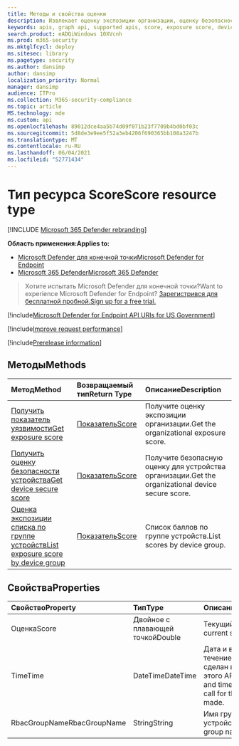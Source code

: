 ```yaml
---
title: Методы и свойства оценки
description: Извлекает оценку экспозиции организации, оценку безопасности устройства и оценку экспозиции по группе устройств
keywords: apis, graph api, supported apis, score, exposure score, device secure score, exposure score by device group
search.product: eADQiWindows 10XVcnh
ms.prod: m365-security
ms.mktglfcycl: deploy
ms.sitesec: library
ms.pagetype: security
ms.author: dansimp
author: dansimp
localization_priority: Normal
manager: dansimp
audience: ITPro
ms.collection: M365-security-compliance
ms.topic: article
MS.technology: mde
ms.custom: api
ms.openlocfilehash: 89012dce4aa5b74d09f071b23f7709b4bd0bf03c
ms.sourcegitcommit: 5d8de3e9ee5f52a3eb4206f690365bb108a3247b
ms.translationtype: MT
ms.contentlocale: ru-RU
ms.lasthandoff: 06/04/2021
ms.locfileid: "52771434"
---
```

# <a name="score-resource-type"></a><span data-ttu-id="ad1d2-104">Тип ресурса Score</span><span class="sxs-lookup"><span data-stu-id="ad1d2-104">Score resource type</span></span>

[!INCLUDE [Microsoft 365 Defender rebranding](../../includes/microsoft-defender.md)]


<span data-ttu-id="ad1d2-105">**Область применения:**</span><span class="sxs-lookup"><span data-stu-id="ad1d2-105">**Applies to:**</span></span>
- [<span data-ttu-id="ad1d2-106">Microsoft Defender для конечной точки</span><span class="sxs-lookup"><span data-stu-id="ad1d2-106">Microsoft Defender for Endpoint</span></span>](https://go.microsoft.com/fwlink/?linkid=2154037)
- [<span data-ttu-id="ad1d2-107">Microsoft 365 Defender</span><span class="sxs-lookup"><span data-stu-id="ad1d2-107">Microsoft 365 Defender</span></span>](https://go.microsoft.com/fwlink/?linkid=2118804)

> <span data-ttu-id="ad1d2-108">Хотите испытать Microsoft Defender для конечной точки?</span><span class="sxs-lookup"><span data-stu-id="ad1d2-108">Want to experience Microsoft Defender for Endpoint?</span></span> [<span data-ttu-id="ad1d2-109">Зарегистрився для бесплатной пробной.</span><span class="sxs-lookup"><span data-stu-id="ad1d2-109">Sign up for a free trial.</span></span>](https://www.microsoft.com/microsoft-365/windows/microsoft-defender-atp?ocid=docs-wdatp-exposedapis-abovefoldlink) 

[!include[Microsoft Defender for Endpoint API URIs for US Government](../../includes/microsoft-defender-api-usgov.md)]

[!include[Improve request performance](../../includes/improve-request-performance.md)]


[!include[Prerelease information](../../includes/prerelease.md)]

## <a name="methods"></a><span data-ttu-id="ad1d2-110">Методы</span><span class="sxs-lookup"><span data-stu-id="ad1d2-110">Methods</span></span>

<span data-ttu-id="ad1d2-111">Метод</span><span class="sxs-lookup"><span data-stu-id="ad1d2-111">Method</span></span> |<span data-ttu-id="ad1d2-112">Возвращаемый тип</span><span class="sxs-lookup"><span data-stu-id="ad1d2-112">Return Type</span></span> |<span data-ttu-id="ad1d2-113">Описание</span><span class="sxs-lookup"><span data-stu-id="ad1d2-113">Description</span></span>
:---|:---|:---
[<span data-ttu-id="ad1d2-114">Получить показатель уязвимости</span><span class="sxs-lookup"><span data-stu-id="ad1d2-114">Get exposure score</span></span>](get-exposure-score.md) | [<span data-ttu-id="ad1d2-115">Показатель</span><span class="sxs-lookup"><span data-stu-id="ad1d2-115">Score</span></span>](score.md) | <span data-ttu-id="ad1d2-116">Получите оценку экспозиции организации.</span><span class="sxs-lookup"><span data-stu-id="ad1d2-116">Get the organizational exposure score.</span></span>
[<span data-ttu-id="ad1d2-117">Получить оценку безопасности устройства</span><span class="sxs-lookup"><span data-stu-id="ad1d2-117">Get device secure score</span></span>](get-device-secure-score.md) | [<span data-ttu-id="ad1d2-118">Показатель</span><span class="sxs-lookup"><span data-stu-id="ad1d2-118">Score</span></span>](score.md) | <span data-ttu-id="ad1d2-119">Получите безопасную оценку для устройства организации.</span><span class="sxs-lookup"><span data-stu-id="ad1d2-119">Get the organizational device secure score.</span></span>
[<span data-ttu-id="ad1d2-120">Оценка экспозиции списка по группе устройств</span><span class="sxs-lookup"><span data-stu-id="ad1d2-120">List exposure score by device group</span></span>](get-machine-group-exposure-score.md)| [<span data-ttu-id="ad1d2-121">Показатель</span><span class="sxs-lookup"><span data-stu-id="ad1d2-121">Score</span></span>](score.md) | <span data-ttu-id="ad1d2-122">Список баллов по группе устройств.</span><span class="sxs-lookup"><span data-stu-id="ad1d2-122">List scores by device group.</span></span>

## <a name="properties"></a><span data-ttu-id="ad1d2-123">Свойства</span><span class="sxs-lookup"><span data-stu-id="ad1d2-123">Properties</span></span>

<span data-ttu-id="ad1d2-124">Свойство</span><span class="sxs-lookup"><span data-stu-id="ad1d2-124">Property</span></span> |  <span data-ttu-id="ad1d2-125">Тип</span><span class="sxs-lookup"><span data-stu-id="ad1d2-125">Type</span></span>    |   <span data-ttu-id="ad1d2-126">Описание</span><span class="sxs-lookup"><span data-stu-id="ad1d2-126">Description</span></span>
:---|:---|:---
<span data-ttu-id="ad1d2-127">Оценка</span><span class="sxs-lookup"><span data-stu-id="ad1d2-127">Score</span></span> | <span data-ttu-id="ad1d2-128">Двойное с плавающей точкой</span><span class="sxs-lookup"><span data-stu-id="ad1d2-128">Double</span></span> | <span data-ttu-id="ad1d2-129">Текущий балл.</span><span class="sxs-lookup"><span data-stu-id="ad1d2-129">The current score.</span></span>
<span data-ttu-id="ad1d2-130">Time</span><span class="sxs-lookup"><span data-stu-id="ad1d2-130">Time</span></span> | <span data-ttu-id="ad1d2-131">DateTime</span><span class="sxs-lookup"><span data-stu-id="ad1d2-131">DateTime</span></span> | <span data-ttu-id="ad1d2-132">Дата и время, в течение которых был сделан вызов для этого API.</span><span class="sxs-lookup"><span data-stu-id="ad1d2-132">The date and time in which the call for this API was made.</span></span>
<span data-ttu-id="ad1d2-133">RbacGroupName</span><span class="sxs-lookup"><span data-stu-id="ad1d2-133">RbacGroupName</span></span> | <span data-ttu-id="ad1d2-134">String</span><span class="sxs-lookup"><span data-stu-id="ad1d2-134">String</span></span> | <span data-ttu-id="ad1d2-135">Имя группы устройств.</span><span class="sxs-lookup"><span data-stu-id="ad1d2-135">The device group name.</span></span>
